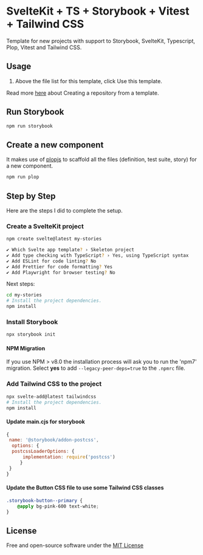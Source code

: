# SvelteKit + TS + Storybook + Vitest + Tailwind CSS

Template for new projects with support to Storybook, SvelteKit, Typescript, Plop, Vitest and Tailwind CSS.

## Usage

1. Above the file list for this template, click Use this template.

Read more [here](https://docs.github.com/en/repositories/creating-and-managing-repositories/creating-a-repository-from-a-template) about Creating a repository from a template.

## Run Storybook

```bash
npm run storybook
```

## Create a new component

It makes use of [plopjs](plopjs.com) to scaffold all the files (definition, test suite, story) for a new component.

```bash
npm run plop
```

## Step by Step

Here are the steps I did to complete the setup.

### Create a SvelteKit project

```bash
npm create svelte@latest my-stories

✔ Which Svelte app template? › Skeleton project
✔ Add type checking with TypeScript? › Yes, using TypeScript syntax
✔ Add ESLint for code linting? No
✔ Add Prettier for code formatting? Yes
✔ Add Playwright for browser testing? No
```

Next steps:

```bash
cd my-stories
# Install the project dependencies.
npm install
```

### Install Storybook

```bash
npx storybook init
```

#### NPM Migration

If you use NPM > v8.0 the installation process will ask you to run the 'npm7' migration. Select **yes** to add `--legacy-peer-deps=true` to the `.npmrc` file.

### Add Tailwind CSS to the project

```bash
npx svelte-add@latest tailwindcss
# Install the project dependencies.
npm install
```

#### Update main.cjs for storybook

```javascript
{
 name: '@storybook/addon-postcss',
  options: {
  postcssLoaderOptions: {
      implementation: require('postcss')
     }
 }
}
```

#### Update the Button CSS file to use some Tailwind CSS classes

```css
.storybook-button--primary {
    @apply bg-pink-600 text-white;
}
```

## License

Free and open-source software under the [MIT License](LICENSE)
